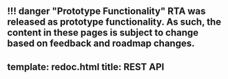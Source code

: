 
!!! danger "Prototype Functionality"
    RTA was released as prototype functionality. As such, the content in these pages is subject to change based on feedback and roadmap changes.
---
template: redoc.html
title: REST API
---

<!-- # API Specification

<script type="module" src="https://unpkg.com/rapidoc/dist/rapidoc-min.js"></script>
<rapi-doc spec-url="schemas/api.yaml" theme="light" show-header="false" show-info="false" render-style="view"> </rapi-doc> -->
